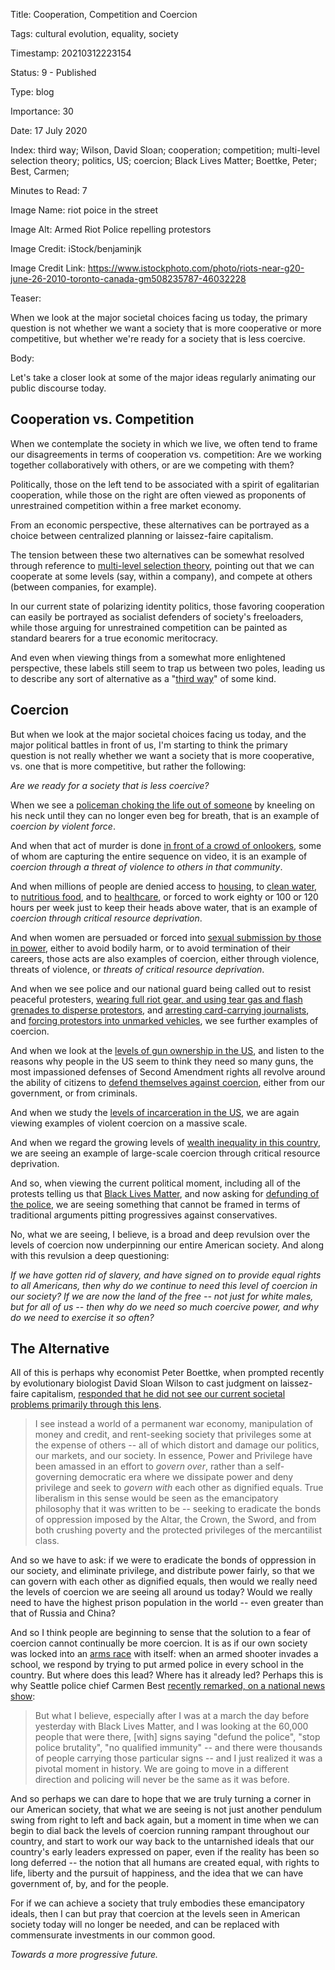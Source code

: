 Title:  Cooperation, Competition and Coercion

Tags:   cultural evolution, equality, society

Timestamp: 20210312223154

Status: 9 - Published

Type:   blog

Importance: 30

Date:   17 July 2020

Index:  third way; Wilson, David Sloan; cooperation; competition; multi-level selection theory; politics, US; coercion; Black Lives Matter; Boettke, Peter; Best, Carmen; 

Minutes to Read: 7

Image Name: riot poice in the street

Image Alt: Armed Riot Police repelling protestors

Image Credit: iStock/benjaminjk

Image Credit Link: https://www.istockphoto.com/photo/riots-near-g20-june-26-2010-toronto-canada-gm508235787-46032228

Teaser: 

When we look at the major societal choices facing us today, the primary question is not whether we want a society that is more cooperative or more competitive, but whether we're ready for a society that is less coercive.


Body: 

Let's take a closer look at some of the major ideas regularly animating our public discourse today.  

## Cooperation vs. Competition

When we contemplate the society in which we live, we often tend to frame our disagreements in terms of cooperation vs. competition: Are we working together collaboratively with others, or are we competing with them? 

Politically, those on the left tend to be associated with a spirit of egalitarian cooperation, while those on the right are often viewed as proponents of unrestrained competition within a free market economy.  

From an economic perspective, these alternatives can be portrayed as a choice between centralized planning or laissez-faire capitalism. 

The tension between these two alternatives can be somewhat resolved through reference to [multi-level selection theory][mls], pointing out that we can cooperate at some levels (say, within a company), and compete at others (between companies, for example). 

In our current state of polarizing identity politics, those favoring cooperation can easily be portrayed as socialist defenders of society's freeloaders, while those arguing for unrestrained competition can be painted as standard bearers for a true economic meritocracy. 

And even when viewing things from a somewhat more enlightened perspective, these labels still seem to trap us between two poles, leading us to describe any sort of alternative as a "[third way][3rdway]" of some kind. 

## Coercion

But when we look at the major societal choices facing us today, and the major political battles in front of us, I'm starting to think the primary question is not really whether we want a society that is more cooperative, vs. one that is more competitive, but rather the following: 

*Are we ready for a society that is less coercive?* 

When we see a [policeman choking the life out of someone][floyd] by kneeling on his neck until they can no longer even beg for breath, that is an example of *coercion by violent force*. 

And when that act of murder is done [in front of a crowd of onlookers][floyd2], some of whom are capturing the entire sequence on video, it is an example of *coercion through a threat of violence to others in that community*.  

And when millions of people are denied access to [housing][], to [clean water][water], to [nutritious food][hunger], and to [healthcare][], or forced to work eighty or 100 or 120 hours per week just to keep their heads above water, that is an example of *coercion through critical resource deprivation*. 

And when women are persuaded or forced into [sexual submission by those in power][metoo], either to avoid bodily harm, or to avoid termination of their careers, those acts are also examples of coercion, either through violence, threats of violence, or *threats of critical resource deprivation*.

And when we see police and our national guard being called out to resist peaceful protesters, [wearing full riot gear, and using tear gas and flash grenades to disperse protestors][lafayette], and [arresting card-carrying journalists][journalists], and [forcing protestors into unmarked vehicles][portland], we see further examples of coercion. 

And when we look at the [levels of gun ownership in the US][gunown], and listen to the reasons why people in the US seem to think they need so many guns, the most impassioned defenses of Second Amendment rights all revolve around the ability of citizens to [defend themselves against coercion][gundefense], either from our government, or from criminals. 

And when we study the [levels of incarceration in the US][jail], we are again viewing examples of violent coercion on a massive scale. 

And when we regard the growing levels of [wealth inequality in this country][wealth], we are seeing an example of large-scale coercion through critical resource deprivation. 

And so, when viewing the current political moment, including all of the protests telling us that [Black Lives Matter][blm], and now asking for [defunding of the police][defund], we are seeing something that cannot be framed in terms of traditional arguments pitting progressives against conservatives. 

No, what we are seeing, I believe, is a broad and deep revulsion over the levels of coercion now underpinning our entire American society. And along with this revulsion a deep questioning:

*If we have gotten rid of slavery, and have signed on to provide equal rights to all Americans, then why do we continue to need this level of coercion in our society? If we are now the land of the free -- not just for white males, but for all of us -- then why do we need so much coercive power, and why do we need to exercise it so often?* 

## The Alternative

All of this is perhaps why economist Peter Boettke, when prompted recently by evolutionary biologist David Sloan Wilson to cast judgment on laissez-faire capitalism, [responded that he did not see our current societal problems primarily through this lens][boettke].  

> I see instead a world of a permanent war economy, manipulation of money and credit, and rent-seeking society that privileges some at the expense of others -- all of which distort and damage our politics, our markets, and our society. In essence, Power and Privilege have been amassed in an effort to *govern over*, rather than a self-governing democratic era where we dissipate power and deny privilege and seek to *govern with* each other as dignified equals. True liberalism in this sense would be seen as the emancipatory philosophy that it was written to be -- seeking to eradicate the bonds of oppression imposed by the Altar, the Crown, the Sword, and from both crushing poverty and the protected privileges of the mercantilist class.  

And so we have to ask: if we were to eradicate the bonds of oppression in our society, and eliminate privilege, and distribute power fairly, so that we can govern with each other as dignified equals, then would we really need the levels of coercion we are seeing all around us today? Would we really need to have the highest prison population in the world -- even greater than that of Russia and China? 

And so I think people are beginning to sense that the solution to a fear of coercion cannot continually be more coercion. It is as if our own society was locked into an [arms race][arms] with itself: when an armed shooter invades a school, we respond by trying to put armed police in every school in the country. But where does this lead? Where has it already led? Perhaps this is why Seattle police chief Carmen Best [recently remarked, on a national news show][best]:

> But what I believe, especially after I was at a march the day before yesterday with Black Lives Matter, and I was looking at the 60,000 people that were there, [with] signs saying "defund the police", "stop police brutality", "no qualified immunity" -- and there were thousands of people carrying those particular signs -- and I just realized it was a pivotal moment in history. We are going to move in a different direction and policing will never be the same as it was before. 

And so perhaps we can dare to hope that we are truly turning a corner in our American society, that what we are seeing is not just another pendulum swing from right to left and back again, but a moment in time when we can begin to dial back the levels of coercion running rampant throughout our country, and start to work our way back to the untarnished ideals that our country's early leaders expressed on paper, even if the reality has been so long deferred -- the notion that all humans are created equal, with rights to life, liberty and the pursuit of happiness, and the idea that we can have government of, by, and for the people. 

For if we can achieve a society that truly embodies these emancipatory ideals, then I can but pray that coercion at the levels seen in American society today will no longer be needed, and can be replaced with commensurate investments in our common good. 

*Towards a more progressive future.* 


[arms]: https://en.wikipedia.org/wiki/Nuclear_arms_race

[best]: https://www.cbsnews.com/news/transcript-chief-carmen-best-on-face-the-nation-june-14-2020/

[blm]: https://blacklivesmatter.com

[boettke]: https://evolution-institute.org/the-role-of-the-market-in-the-third-way-of-entrepreneurship-a-conversation-with-peter-boettke/

[defund]: https://www.brookings.edu/blog/fixgov/2020/06/19/what-does-defund-the-police-mean-and-does-it-have-merit/

[floyd]: https://www.startribune.com/bodycam-video-shows-minneapolis-police-officer-pulled-gun-on-george-floyd-early-on/571778072/

[floyd2]: https://www.cnn.com/2020/05/29/us/george-floyd-new-video-officers-kneel-trnd/index.html

[gundefense]: https://www.americanprogress.org/issues/guns-crime/reports/2019/04/24/468951/guns-lies-fear/

[gunown]: https://en.wikipedia.org/wiki/Estimated_number_of_civilian_guns_per_capita_by_country

[healthcare]: https://www.kff.org/uninsured/issue-brief/key-facts-about-the-uninsured-population/

[housing]: https://www.brookings.edu/blog/the-avenue/2020/03/12/americas-inequitable-housing-system-is-completely-unprepared-for-coronavirus/

[hunger]: https://www.dosomething.org/us/facts/11-facts-about-hunger-us

[jail]: http://news.bbc.co.uk/2/shared/spl/hi/uk/06/prisons/html/nn2page1.stm

[journalists]: https://www.independent.co.uk/news/world/americas/journalist-arrest-seattle-chaz-protest-police-prison-black-lives-matter-a9606846.html

[lafayette]: https://www.washingtonpost.com/investigations/2020/06/08/timeline-trump-church-photo-op/

[metoo]: https://en.wikipedia.org/wiki/Me_Too_movement

[mls]: https://evolution-institute.org/the-business-world-needs-multilevel-selection-theory/

[portland]: https://www.salon.com/2020/07/17/theyre-kidnapping-people-trumps-secret-police-snatch-portland-protesters-into-unmarked-vans/

[water]: https://www.ncbi.nlm.nih.gov/pmc/articles/PMC5551618/

[wealth]: https://www.washingtonpost.com/us-policy/2019/02/08/wealth-concentration-returning-levels-last-seen-during-roaring-twenties-according-new-research/

[3rdway]: https://en.wikipedia.org/wiki/Third_Way
